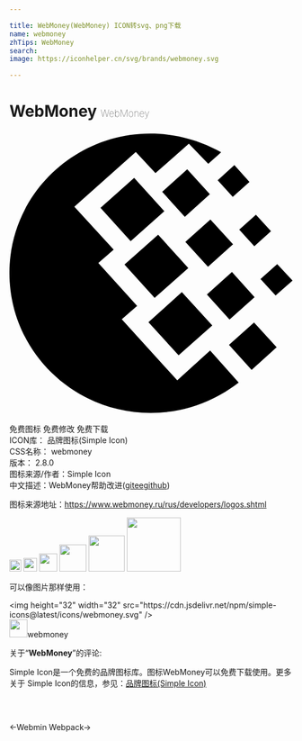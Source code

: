 ```yaml
---

title: WebMoney(WebMoney) ICON转svg、png下载
name: webmoney
zhTips: WebMoney
search: 
image: https://iconhelper.cn/svg/brands/webmoney.svg

---
```


# WebMoney  <small style="font-size: 60%;font-weight: 100">WebMoney</small>

<div id="svg" class="svg-wrap">
<svg role="img" viewBox="0 0 24 24" xmlns="http://www.w3.org/2000/svg"><title>WebMoney icon</title><path d="M11.943.1825c1.8723 0 3.6538.429 5.2524 1.1964.2507.1131.503.2485.7529.384l-1.0961.971-1.6433-1.6933-2.8315 2.483L10.71 1.74 5.5032 6.368l3.3336 3.6347-1.3014 1.1285 3.2889 3.6346-1.3015 1.128 4.7045 5.1698 2.7844-2.5285 2.4217 2.7097c-.48.3613-1.0052.7232-1.5754 1.0387a12.0418 12.0418 0 0 1-5.892 1.534C5.3657 23.8175 0 18.5135 0 11.9899-.0231 5.5104 5.3435.1825 11.943.1825zM9.7502 11.267l2.8546-2.5285 2.5582 2.8218-2.8552 2.5283zm2.033 4.8764l2.8314-2.551 2.5807 2.8216-2.8548 2.5286zM7.719 6.4587l2.8537-2.5285 2.5577 2.8217-2.8548 2.5285zm5.2284-1.355l2.124-1.8961L16.99 5.307l-2.124 1.9186zm3.7912 8.6914l2.1232-1.8963 1.9186 2.1215-2.124 1.8975zm1.8723 4.267l2.124-1.8966 1.9171 2.0995-2.1232 1.9183zm.868-9.7527l1.4156-1.2643 1.2784 1.4002-1.4155 1.2638zM17.652 4.133l1.4158-1.2864 1.2793 1.422-1.4168 1.2641zm3.6308 8.3531l1.4156-1.2642L24 12.6216l-1.4381 1.2639zm-6.3711-3.138l2.124-1.8963 1.9178 2.099-2.1231 1.8967Z"/></svg>
</div>
<detail full-name='webmoney'></detail>

<div class="detail-page">
<p>
<span><span class="badge-success badge">免费图标</span> <span class="badge-success badge">免费修改</span>  <span class="badge-success badge">免费下载</span> </span>
<br/>
<span>
ICON库：
<span class="badge-secondary badge">品牌图标(Simple Icon)</span> 
</span>
<br/>
<span>
CSS名称：
<span class="badge-secondary badge">webmoney</span> 
</span>

<br/>
<span>
版本：
<span class="badge-secondary badge">2.8.0</span> 
</span>
<br/>
<span>图标来源/作者：<span class="badge-light badge">Simple Icon</span></span> 
<br/>
<span class="zh-detail">中文描述：<span class="badge-primary badge">WebMoney</span><span class="help-link"><span>帮助改进</span>(<a href="https://gitee.com/liuwave/icon-helper/edit/master/json/brands/webmoney.json" target="_blank" rel="noopener noreferrer">gitee</a><a href="https://github.com/liuwave/icon-helper/edit/master/json/brands/webmoney.json" target="_blank" rel="noopener noreferrer">github</a></span>)</span><br/>
</p>
</div><div class="description description alert alert-light"><p>图标来源地址：<a href="https://www.webmoney.ru/rus/developers/logos.shtml" target="_blank" rel="noopener noreferrer">https://www.webmoney.ru/rus/developers/logos.shtml</a></p></div>
<div class="alert alert-dark">
<img height="21" width="21" src="https://cdn.jsdelivr.net/npm/simple-icons@latest/icons/webmoney.svg" />
<img height="24" width="24" src="https://cdn.jsdelivr.net/npm/simple-icons@latest/icons/webmoney.svg" />
<img height="32" width="32" src="https://cdn.jsdelivr.net/npm/simple-icons@latest/icons/webmoney.svg" />
<img height="48" width="48" src="https://cdn.jsdelivr.net/npm/simple-icons@latest/icons/webmoney.svg" />
<img height="64" width="64" src="https://cdn.jsdelivr.net/npm/simple-icons@latest/icons/webmoney.svg" />
<img height="96" width="96" src="https://cdn.jsdelivr.net/npm/simple-icons@latest/icons/webmoney.svg" />

</div>
<div>
  <p>可以像图片那样使用：    
  </p>
  <div class="alert alert-primary" style="font-size: 14px">
    &lt;img height="32" width="32" src="https://cdn.jsdelivr.net/npm/simple-icons@latest/icons/webmoney.svg" /&gt;
    <copy-btn content='<img height="32" width="32" src="https://cdn.jsdelivr.net/npm/simple-icons@latest/icons/webmoney.svg" />'></copy-btn>
  </div>
  <div class="alert alert-secondary">
    <img height="32" width="32" src="https://cdn.jsdelivr.net/npm/simple-icons@latest/icons/webmoney.svg" />webmoney
    <copy-btn content="webmoney" btn-title="复制图标名称"></copy-btn>
  </div>
</div>
<div class="icon-detail__container">
<p>关于“<b>WebMoney</b>”的评论:</p>
</div>
<Vssue title="关于“WebMoney”的评论" />
<div><p>Simple Icon是一个免费的品牌图标库。图标WebMoney可以免费下载使用。更多关于  Simple Icon的信息，参见：<a target="_blank" href="https://iconhelper.cn/brands.html">品牌图标(Simple Icon)</a>
</p></div>


<div style="padding:2rem 0 " class="page-nav"><p class="inner"><span class="prev">←<router-link to="/icon/webmin.html">Webmin</router-link></span> <span class="next"><router-link to="/icon/webpack.html">Webpack</router-link>→</span></p></div>
